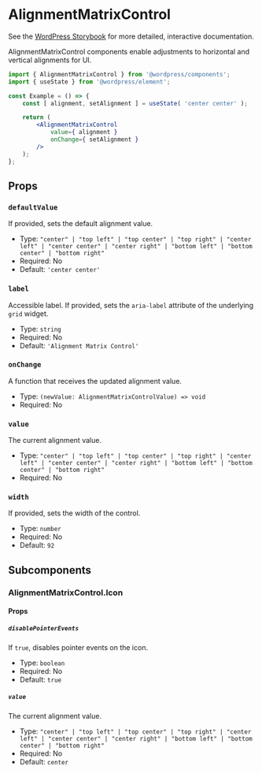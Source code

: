 <!-- This file is generated automatically and cannot be edited directly. -->

# AlignmentMatrixControl


<p class="callout callout-info">See the <a href="https://wordpress.github.io/gutenberg/?path=/docs/components-alignmentmatrixcontrol--docs">WordPress Storybook</a> for more detailed, interactive documentation.</p>

AlignmentMatrixControl components enable adjustments to horizontal and vertical alignments for UI.

```jsx
import { AlignmentMatrixControl } from '@wordpress/components';
import { useState } from '@wordpress/element';

const Example = () => {
	const [ alignment, setAlignment ] = useState( 'center center' );

	return (
		<AlignmentMatrixControl
			value={ alignment }
			onChange={ setAlignment }
		/>
	);
};
```
## Props

### `defaultValue`

If provided, sets the default alignment value.

 - Type: `"center" | "top left" | "top center" | "top right" | "center left" | "center center" | "center right" | "bottom left" | "bottom center" | "bottom right"`
 - Required: No
 - Default: `'center center'`

### `label`

Accessible label. If provided, sets the `aria-label` attribute of the
underlying `grid` widget.

 - Type: `string`
 - Required: No
 - Default: `'Alignment Matrix Control'`

### `onChange`

A function that receives the updated alignment value.

 - Type: `(newValue: AlignmentMatrixControlValue) => void`
 - Required: No

### `value`

The current alignment value.

 - Type: `"center" | "top left" | "top center" | "top right" | "center left" | "center center" | "center right" | "bottom left" | "bottom center" | "bottom right"`
 - Required: No

### `width`

If provided, sets the width of the control.

 - Type: `number`
 - Required: No
 - Default: `92`

## Subcomponents

### AlignmentMatrixControl.Icon

#### Props

##### `disablePointerEvents`

If `true`, disables pointer events on the icon.

 - Type: `boolean`
 - Required: No
 - Default: `true`

##### `value`

The current alignment value.

 - Type: `"center" | "top left" | "top center" | "top right" | "center left" | "center center" | "center right" | "bottom left" | "bottom center" | "bottom right"`
 - Required: No
 - Default: `center`
